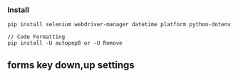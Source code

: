 ### Install

```
pip install selenium webdriver-manager datetime platform python-dotenv

// Code Formatting
pip install -U autopep8 or -U Remove
```

## forms key down,up settings